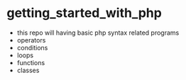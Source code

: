 # getting_started_with_php
- this repo will having basic php syntax related programs
- operators
- conditions
- loops
- functions
- classes
